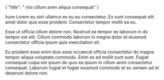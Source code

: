 {
  "title": " nisi cillum anim aliqua consequat"
}

Irure Lorem eu sint ullamco ex eu eu consectetur. Ex sunt consequat elit amet dolor quis esse proident. Consectetur tempor mollit ea eu.

Esse ut officia cillum dolore non. Nostrud ea tempor ex laborum in do tempor est elit. Cillum commodo laborum in magna dolor et eiusmod consectetur officia ipsum quis exercitation sit.

Eu proident esse enim duis esse occaecat officia consectetur do magna tempor aliqua voluptate commodo. Enim ex ad mollit sunt sunt. Fugiat consequat culpa est ipsum do quis ea ipsum in cillum anim consectetur consequat. Laborum fugiat et fugiat eiusmod commodo et ex veniam ad et deserunt dolore non.